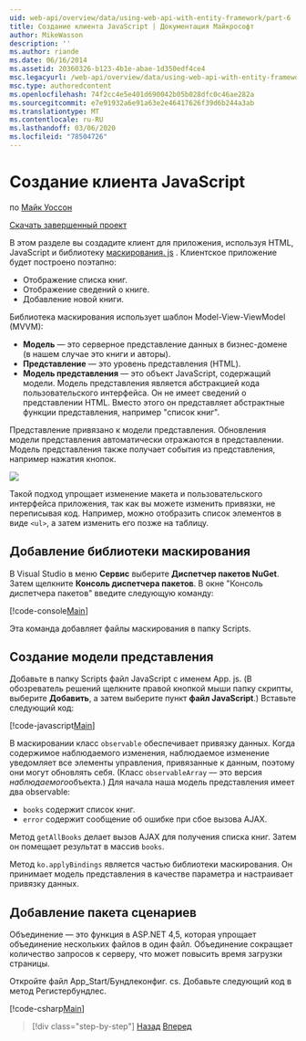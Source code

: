 ```yaml
---
uid: web-api/overview/data/using-web-api-with-entity-framework/part-6
title: Создание клиента JavaScript | Документация Майкрософт
author: MikeWasson
description: ''
ms.author: riande
ms.date: 06/16/2014
ms.assetid: 20360326-b123-4b1e-abae-1d350edf4ce4
msc.legacyurl: /web-api/overview/data/using-web-api-with-entity-framework/part-6
msc.type: authoredcontent
ms.openlocfilehash: 74f2cc4e5e401d690042b05b028dfc0c46ae282a
ms.sourcegitcommit: e7e91932a6e91a63e2e46417626f39d6b244a3ab
ms.translationtype: MT
ms.contentlocale: ru-RU
ms.lasthandoff: 03/06/2020
ms.locfileid: "78504726"
---
```

# <a name="create-the-javascript-client"></a>Создание клиента JavaScript

по [Майк Уоссон](https://github.com/MikeWasson)

[Скачать завершенный проект](https://github.com/MikeWasson/BookService)

В этом разделе вы создадите клиент для приложения, используя HTML, JavaScript и библиотеку [маскирования. js](http://knockoutjs.com/) . Клиентское приложение будет построено поэтапно:

- Отображение списка книг.
- Отображение сведений о книге.
- Добавление новой книги.

Библиотека маскирования использует шаблон Model-View-ViewModel (MVVM):

- **Модель** — это серверное представление данных в бизнес-домене (в нашем случае это книги и авторы).
- **Представление** — это уровень представления (HTML).
- **Модель представления** — это объект JavaScript, содержащий модели. Модель представления является абстракцией кода пользовательского интерфейса. Он не имеет сведений о представлении HTML. Вместо этого он представляет абстрактные функции представления, например &quot;список книг&quot;.

Представление привязано к модели представления. Обновления модели представления автоматически отражаются в представлении. Модель представления также получает события из представления, например нажатия кнопок.

![](part-6/_static/image1.png)

Такой подход упрощает изменение макета и пользовательского интерфейса приложения, так как вы можете изменить привязки, не переписывая код. Например, можно отобразить список элементов в виде `<ul>`, а затем изменить его позже на таблицу.

## <a name="add-the-knockout-library"></a>Добавление библиотеки маскирования

В Visual Studio в меню **Сервис** выберите **Диспетчер пакетов NuGet**. Затем щелкните **Консоль диспетчера пакетов**. В окне "Консоль диспетчера пакетов" введите следующую команду:

[!code-console[Main](part-6/samples/sample1.cmd)]

Эта команда добавляет файлы маскирования в папку Scripts.

## <a name="create-the-view-model"></a>Создание модели представления

Добавьте в папку Scripts файл JavaScript с именем App. js. (В обозреватель решений щелкните правой кнопкой мыши папку скрипты, выберите **Добавить**, а затем выберите пункт **файл JavaScript**.) Вставьте следующий код:

[!code-javascript[Main](part-6/samples/sample2.js)]

В маскировании класс `observable` обеспечивает привязку данных. Когда содержимое наблюдаемого изменения, наблюдаемое изменение уведомляет все элементы управления, привязанные к данным, поэтому они могут обновлять себя. (Класс `observableArray` — это версия *наблюдаемого*объекта.) Для начала наша модель представления имеет два observable:

- `books` содержит список книг.
- `error` содержит сообщение об ошибке при сбое вызова AJAX.

Метод `getAllBooks` делает вызов AJAX для получения списка книг. Затем он помещает результат в массив `books`.

Метод `ko.applyBindings` является частью библиотеки маскирования. Он принимает модель представления в качестве параметра и настраивает привязку данных.

## <a name="add-a-script-bundle"></a>Добавление пакета сценариев

Объединение — это функция в ASP.NET 4,5, которая упрощает объединение нескольких файлов в один файл. Объединение сокращает количество запросов к серверу, что может повысить время загрузки страницы.

Откройте файл App\_Start/Бундлеконфиг. cs. Добавьте следующий код в метод Регистербундлес.

[!code-csharp[Main](part-6/samples/sample3.cs)]

> [!div class="step-by-step"]
> [Назад](part-5.md)
> [Вперед](part-7.md)
